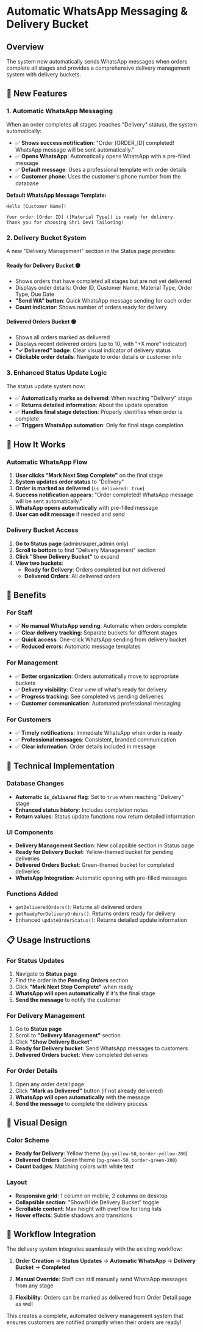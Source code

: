 # Automatic WhatsApp Messaging & Delivery Bucket

## Overview

The system now automatically sends WhatsApp messages when orders complete all stages and provides a comprehensive delivery management system with delivery buckets.

## 🚀 New Features

### 1. Automatic WhatsApp Messaging

When an order completes all stages (reaches "Delivery" status), the system automatically:

- ✅ **Shows success notification**: "Order [ORDER_ID] completed! WhatsApp message will be sent automatically."
- ✅ **Opens WhatsApp**: Automatically opens WhatsApp with a pre-filled message
- ✅ **Default message**: Uses a professional template with order details
- ✅ **Customer phone**: Uses the customer's phone number from the database

**Default WhatsApp Message Template:**
```
Hello [Customer Name]!

Your order [Order ID] ([Material Type]) is ready for delivery.
Thank you for choosing Shri Devi Tailoring!
```

### 2. Delivery Bucket System

A new "Delivery Management" section in the Status page provides:

#### **Ready for Delivery Bucket** 🟡
- Shows orders that have completed all stages but are not yet delivered
- Displays order details: Order ID, Customer Name, Material Type, Order Type, Due Date
- **"Send WA" button**: Quick WhatsApp message sending for each order
- **Count indicator**: Shows number of orders ready for delivery

#### **Delivered Orders Bucket** 🟢
- Shows all orders marked as delivered
- Displays recent delivered orders (up to 10, with "+X more" indicator)
- **"✓ Delivered" badge**: Clear visual indicator of delivery status
- **Clickable order details**: Navigate to order details or customer info

### 3. Enhanced Status Update Logic

The status update system now:

- ✅ **Automatically marks as delivered**: When reaching "Delivery" stage
- ✅ **Returns detailed information**: About the update operation
- ✅ **Handles final stage detection**: Properly identifies when order is complete
- ✅ **Triggers WhatsApp automation**: Only for final stage completion

## 📱 How It Works

### Automatic WhatsApp Flow

1. **User clicks "Mark Next Step Complete"** on the final stage
2. **System updates order status** to "Delivery"
3. **Order is marked as delivered** (`is_delivered: true`)
4. **Success notification appears**: "Order completed! WhatsApp message will be sent automatically."
5. **WhatsApp opens automatically** with pre-filled message
6. **User can edit message** if needed and send

### Delivery Bucket Access

1. **Go to Status page** (admin/super_admin only)
2. **Scroll to bottom** to find "Delivery Management" section
3. **Click "Show Delivery Bucket"** to expand
4. **View two buckets**:
   - **Ready for Delivery**: Orders completed but not delivered
   - **Delivered Orders**: All delivered orders

## 🎯 Benefits

### For Staff
- ✅ **No manual WhatsApp sending**: Automatic when orders complete
- ✅ **Clear delivery tracking**: Separate buckets for different stages
- ✅ **Quick access**: One-click WhatsApp sending from delivery bucket
- ✅ **Reduced errors**: Automatic message templates

### For Management
- ✅ **Better organization**: Orders automatically move to appropriate buckets
- ✅ **Delivery visibility**: Clear view of what's ready for delivery
- ✅ **Progress tracking**: See completed vs pending deliveries
- ✅ **Customer communication**: Automated professional messaging

### For Customers
- ✅ **Timely notifications**: Immediate WhatsApp when order is ready
- ✅ **Professional messages**: Consistent, branded communication
- ✅ **Clear information**: Order details included in message

## 🔧 Technical Implementation

### Database Changes
- **Automatic `is_delivered` flag**: Set to `true` when reaching "Delivery" stage
- **Enhanced status history**: Includes completion notes
- **Return values**: Status update functions now return detailed information

### UI Components
- **Delivery Management Section**: New collapsible section in Status page
- **Ready for Delivery Bucket**: Yellow-themed bucket for pending deliveries
- **Delivered Orders Bucket**: Green-themed bucket for completed deliveries
- **WhatsApp Integration**: Automatic opening with pre-filled messages

### Functions Added
- `getDeliveredOrders()`: Returns all delivered orders
- `getReadyForDeliveryOrders()`: Returns orders ready for delivery
- Enhanced `updateOrderStatus()`: Returns detailed update information

## 📋 Usage Instructions

### For Status Updates
1. Navigate to **Status page**
2. Find the order in the **Pending Orders** section
3. Click **"Mark Next Step Complete"** when ready
4. **WhatsApp will open automatically** if it's the final stage
5. **Send the message** to notify the customer

### For Delivery Management
1. Go to **Status page**
2. Scroll to **"Delivery Management"** section
3. Click **"Show Delivery Bucket"**
4. **Ready for Delivery bucket**: Send WhatsApp messages to customers
5. **Delivered Orders bucket**: View completed deliveries

### For Order Details
1. Open any order detail page
2. Click **"Mark as Delivered"** button (if not already delivered)
3. **WhatsApp will open automatically** with the message
4. **Send the message** to complete the delivery process

## 🎨 Visual Design

### Color Scheme
- **Ready for Delivery**: Yellow theme (`bg-yellow-50`, `border-yellow-200`)
- **Delivered Orders**: Green theme (`bg-green-50`, `border-green-200`)
- **Count badges**: Matching colors with white text

### Layout
- **Responsive grid**: 1 column on mobile, 2 columns on desktop
- **Collapsible section**: "Show/Hide Delivery Bucket" toggle
- **Scrollable content**: Max height with overflow for long lists
- **Hover effects**: Subtle shadows and transitions

## 🔄 Workflow Integration

The delivery system integrates seamlessly with the existing workflow:

1. **Order Creation** → **Status Updates** → **Automatic WhatsApp** → **Delivery Bucket** → **Completed**

2. **Manual Override**: Staff can still manually send WhatsApp messages from any stage

3. **Flexibility**: Orders can be marked as delivered from Order Detail page as well

This creates a complete, automated delivery management system that ensures customers are notified promptly when their orders are ready! 